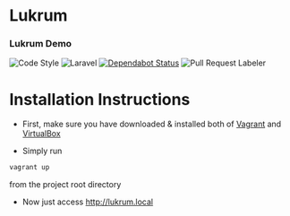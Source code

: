 # Lukrum

### Lukrum Demo

![Code Style](https://github.com/PierrrySoftware/lukrum/workflows/Check%20&%20fix%20styling/badge.svg)
![Laravel](https://github.com/PierrrySoftware/lukrum/workflows/Laravel/badge.svg)
[![Dependabot Status](https://api.dependabot.com/badges/status?host=github&repo=PierrrySoftware/lukrum)](https://dependabot.com)
![Pull Request Labeler](https://github.com/PierrrySoftware/lukrum/workflows/Pull%20Request%20Labeler/badge.svg)

# Installation Instructions

* First, make sure you have downloaded & installed both of [Vagrant](https://vagrantup.com/downloads) and [VirtualBox](https://virtualbox.org/wiki/downloads)

* Simply run
```bash
vagrant up
```
from the project root directory

* Now just access http://lukrum.local

